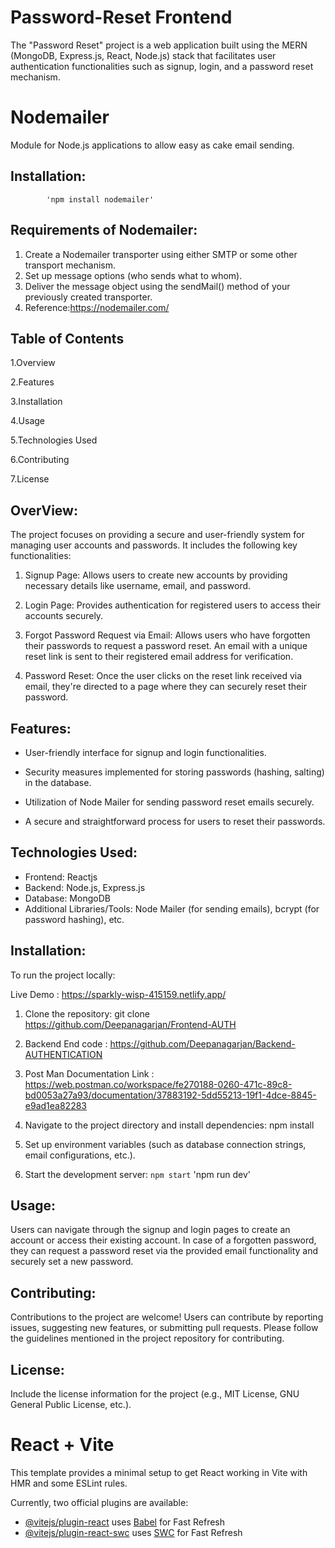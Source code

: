 # Password-Reset Frontend

The "Password Reset" project is a web application built using the MERN (MongoDB, Express.js, React, Node.js) stack that facilitates user authentication functionalities such as signup, login, and a password reset mechanism.

 <h1> Nodemailer</h1> Module for Node.js applications to allow easy as cake email sending. 
 
 ## Installation:

            'npm install nodemailer'

 ## Requirements of Nodemailer:

1. Create a Nodemailer transporter using either SMTP or some other transport mechanism.
2. Set up message options (who sends what to whom).
3. Deliver the message object using the sendMail() method of your previously created transporter.
4. Reference:https://nodemailer.com/

## Table of Contents

1.Overview

2.Features

3.Installation

4.Usage

5.Technologies Used

6.Contributing

7.License


## OverView:

The project focuses on providing a secure and user-friendly system for managing user accounts and passwords. It includes the following key functionalities:

1. Signup Page: Allows users to create new accounts by providing necessary details like username, email, and password.

2. Login Page: Provides authentication for registered users to access their accounts securely.

3. Forgot Password Request via Email: Allows users who have forgotten their passwords to request a password reset. An email with a unique reset link is sent to their registered email address for verification.

4. Password Reset: Once the user clicks on the reset link received via email, they're directed to a page where they can securely reset their password.

## Features:

* User-friendly interface for signup and login functionalities.

* Security measures implemented for storing passwords (hashing, salting) in the database.

* Utilization of Node Mailer for sending password reset emails securely.

* A secure and straightforward process for users to reset their passwords.

## Technologies Used:

* Frontend: Reactjs
* Backend: Node.js, Express.js
* Database: MongoDB
* Additional Libraries/Tools: Node Mailer (for sending emails), bcrypt (for password hashing), etc.

## Installation:

To run the project locally:

Live Demo : https://sparkly-wisp-415159.netlify.app/

1. Clone the repository: git clone https://github.com/Deepanagarjan/Frontend-AUTH

2. Backend  End code : https://github.com/Deepanagarjan/Backend-AUTHENTICATION

3. Post Man Documentation Link : https://web.postman.co/workspace/fe270188-0260-471c-89c8-bd0053a27a93/documentation/37883192-5dd55213-19f1-4dce-8845-e9ad1ea82283

4. Navigate to the project directory and install 
dependencies: npm install

5. Set up environment variables (such as database connection strings, email configurations, etc.).

6. Start the development server: `npm start`
                                'npm run dev'

## Usage:

Users can navigate through the signup and login pages to create an account or access their existing account. In case of a forgotten password, they can request a password reset via the provided email functionality and securely set a new password.

## Contributing:

Contributions to the project are welcome! Users can contribute by reporting issues, suggesting new features, or submitting pull requests. Please follow the guidelines mentioned in the project repository for contributing.


## License:

Include the license information for the project (e.g., MIT License, GNU General Public License, etc.).

# React + Vite

This template provides a minimal setup to get React working in Vite with HMR and some ESLint rules.

Currently, two official plugins are available:

- [@vitejs/plugin-react](https://github.com/vitejs/vite-plugin-react/blob/main/packages/plugin-react/README.md) uses [Babel](https://babeljs.io/) for Fast Refresh
- [@vitejs/plugin-react-swc](https://github.com/vitejs/vite-plugin-react-swc) uses [SWC](https://swc.rs/) for Fast Refresh